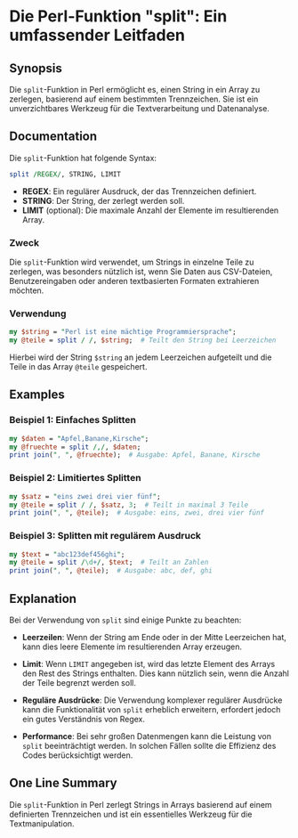 <!--
Meta Description: # Die Perl-Funktion "split": Ein umfassender Leitfaden ## Synopsis Die `split`-Funktion in Perl ermöglicht es, einen String in ein Array zu zerlegen, ...
Meta Keywords: die, split, string, teile, perl
-->

# Die Perl-Funktion "split": Ein umfassender Leitfaden

## Synopsis
Die `split`-Funktion in Perl ermöglicht es, einen String in ein Array zu zerlegen, basierend auf einem bestimmten Trennzeichen. Sie ist ein unverzichtbares Werkzeug für die Textverarbeitung und Datenanalyse.

## Documentation
Die `split`-Funktion hat folgende Syntax:

```perl
split /REGEX/, STRING, LIMIT
```

- **REGEX**: Ein regulärer Ausdruck, der das Trennzeichen definiert.
- **STRING**: Der String, der zerlegt werden soll.
- **LIMIT** (optional): Die maximale Anzahl der Elemente im resultierenden Array.

### Zweck
Die `split`-Funktion wird verwendet, um Strings in einzelne Teile zu zerlegen, was besonders nützlich ist, wenn Sie Daten aus CSV-Dateien, Benutzereingaben oder anderen textbasierten Formaten extrahieren möchten.

### Verwendung
```perl
my $string = "Perl ist eine mächtige Programmiersprache";
my @teile = split / /, $string;  # Teilt den String bei Leerzeichen
```

Hierbei wird der String `$string` an jedem Leerzeichen aufgeteilt und die Teile in das Array `@teile` gespeichert.

## Examples
### Beispiel 1: Einfaches Splitten
```perl
my $daten = "Apfel,Banane,Kirsche";
my @fruechte = split /,/, $daten;
print join(", ", @fruechte);  # Ausgabe: Apfel, Banane, Kirsche
```

### Beispiel 2: Limitiertes Splitten
```perl
my $satz = "eins zwei drei vier fünf";
my @teile = split / /, $satz, 3;  # Teilt in maximal 3 Teile
print join(", ", @teile);  # Ausgabe: eins, zwei, drei vier fünf
```

### Beispiel 3: Splitten mit regulärem Ausdruck
```perl
my $text = "abc123def456ghi";
my @teile = split /\d+/, $text;  # Teilt an Zahlen
print join(", ", @teile);  # Ausgabe: abc, def, ghi
```

## Explanation
Bei der Verwendung von `split` sind einige Punkte zu beachten:

- **Leerzeilen**: Wenn der String am Ende oder in der Mitte Leerzeichen hat, kann dies leere Elemente im resultierenden Array erzeugen.
  
- **Limit**: Wenn `LIMIT` angegeben ist, wird das letzte Element des Arrays den Rest des Strings enthalten. Dies kann nützlich sein, wenn die Anzahl der Teile begrenzt werden soll.

- **Reguläre Ausdrücke**: Die Verwendung komplexer regulärer Ausdrücke kann die Funktionalität von `split` erheblich erweitern, erfordert jedoch ein gutes Verständnis von Regex.

- **Performance**: Bei sehr großen Datenmengen kann die Leistung von `split` beeinträchtigt werden. In solchen Fällen sollte die Effizienz des Codes berücksichtigt werden.

## One Line Summary
Die `split`-Funktion in Perl zerlegt Strings in Arrays basierend auf einem definierten Trennzeichen und ist ein essentielles Werkzeug für die Textmanipulation.